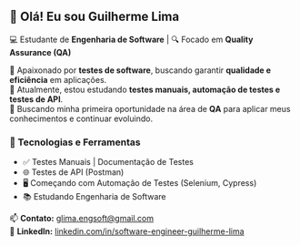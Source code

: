 ## 👋 Olá! Eu sou Guilherme Lima  
💻 Estudante de **Engenharia de Software** | 🔍 Focado em **Quality Assurance (QA)**  

🚀 Apaixonado por **testes de software**, buscando garantir **qualidade e eficiência** em aplicações.  
🎯 Atualmente, estou estudando **testes manuais, automação de testes e testes de API**.  
📌 Buscando minha primeira oportunidade na área de **QA** para aplicar meus conhecimentos e continuar evoluindo.  

### 🔧 Tecnologias e Ferramentas  
- ✅ Testes Manuais | Documentação de Testes  
- 🌐 Testes de API (Postman)  
- 🖥️ Começando com Automação de Testes (Selenium, Cypress)  
- 📚 Estudando Engenharia de Software  

📫 **Contato:** glima.engsoft@gmail.com  
🔗 **LinkedIn:** [linkedin.com/in/software-engineer-guilherme-lima](https://www.linkedin.com/in/software-engineer-guilherme-lima/)  
